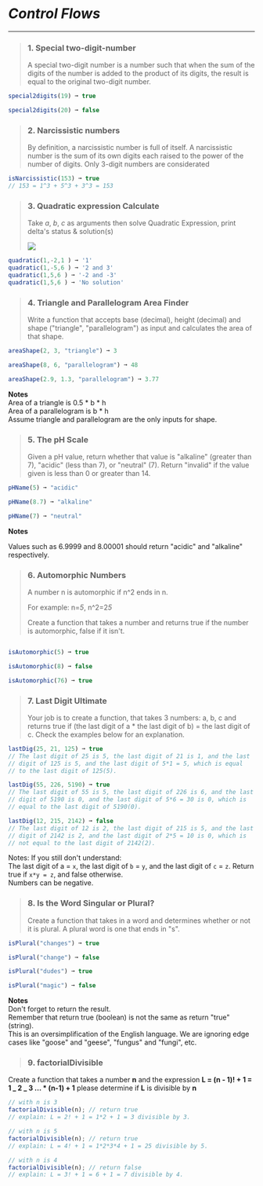 # **_Control Flows_** 

---

> ### 1. Special two-digit-number
>
> A special two-digit number is a number such that when the sum of the digits of the number is added to the product of its digits, the result is equal to the original two-digit number.
```js
special2digits(19) ➞ true

special2digits(20) ➞ false

```

> ### 2. Narcissistic numbers
>
> By definition, a narcissistic number is full of itself. A narcissistic number is the sum of its own digits each raised to the power of the number of digits.
Only 3-digit numbers are considerated
```js
isNarcissistic(153) ➞ true
// 153 = 1^3 + 5^3 + 3^3 = 153

```

> ### 3. Quadratic expression Calculate
>
> Take *a*, *b*, *c* as arguments then solve Quadratic Expression, print delta's status & solution(s)
>
> <img src="https://www.gstatic.com/education/formulas/images_long_sheet/en/quadratic_equation.svg">

```js
quadratic(1,-2,1 ) ➞ '1'
quadratic(1,-5,6 ) ➞ '2 and 3'
quadratic(1,5,6 ) ➞ '-2 and -3'
quadratic(1,5,6 ) ➞ 'No solution'
```


> ### 4. Triangle and Parallelogram Area Finder
>
> Write a function that accepts base (decimal), height (decimal) and shape ("triangle", "parallelogram") as input and calculates the area of that shape.

```js
areaShape(2, 3, "triangle") ➞ 3

areaShape(8, 6, "parallelogram") ➞ 48

areaShape(2.9, 1.3, "parallelogram") ➞ 3.77
```
**Notes**  
Area of a triangle is 0.5 * b * h   
Area of a parallelogram is b * h   
Assume triangle and parallelogram are the only inputs for shape.  


> ### 5. The pH Scale
> 
> Given a pH value, return whether that value is "alkaline" (greater than 7), "acidic" (less than 7), or "neutral" (7). Return "invalid" if the value given is less than 0 or greater than 14.


```js
pHName(5) ➞ "acidic"

pHName(8.7) ➞ "alkaline"

pHName(7) ➞ "neutral"
```

**Notes**

Values such as 6.9999 and 8.00001 should return "acidic" and "alkaline" respectively.

> ### 6. Automorphic Numbers
> 
> A number n is automorphic if n^2 ends in n.
> 
> For example: n=_5_, n^2=2*5*
> 
> Create a function that takes a number and returns true if the number is automorphic, false if it isn't.

```js

isAutomorphic(5) ➞ true

isAutomorphic(8) ➞ false

isAutomorphic(76) ➞ true
```



> ### 7. Last Digit Ultimate
>
> Your job is to create a function, that takes 3 numbers: a, b, c and returns true if (the last digit of a \* the last digit of b) = the last digit of c. Check the examples below for an explanation.

```js
lastDig(25, 21, 125) ➞ true
// The last digit of 25 is 5, the last digit of 21 is 1, and the last
// digit of 125 is 5, and the last digit of 5*1 = 5, which is equal
// to the last digit of 125(5).

lastDig(55, 226, 5190) ➞ true
// The last digit of 55 is 5, the last digit of 226 is 6, and the last
// digit of 5190 is 0, and the last digit of 5*6 = 30 is 0, which is
// equal to the last digit of 5190(0).

lastDig(12, 215, 2142) ➞ false
// The last digit of 12 is 2, the last digit of 215 is 5, and the last
// digit of 2142 is 2, and the last digit of 2*5 = 10 is 0, which is
// not equal to the last digit of 2142(2).

```

Notes:
If you still don't understand:  
The last digit of a = `x`, the last digit of `b` = `y`, and the last digit of `c` = `z`.
Return true if `x*y = z`, and false otherwise.  
Numbers can be negative.



> ### 8. Is the Word Singular or Plural?
> 
> Create a function that takes in a word and determines whether or not it is plural. A plural word is one that ends in "s".

```js
isPlural("changes") ➞ true

isPlural("change") ➞ false

isPlural("dudes") ➞ true

isPlural("magic") ➞ false
```

**Notes**  
Don't forget to return the result.   
Remember that return true (boolean) is not the same as return "true" (string).  
This is an oversimplification of the English language. We are ignoring edge cases like "goose" and "geese", "fungus" and "fungi", etc.   


> ### 9. factorialDivisible

Create a function that takes a number **n** and the expression **L = (n - 1)! + 1 = 1 _ 2 _ 3 ... \* (n-1) + 1** please determine if **L** is divisible by **n**

```js
// with n is 3
factorialDivisible(n); // return true
// explain: L = 2! + 1 = 1*2 + 1 = 3 divisible by 3.

// with n is 5
factorialDivisible(n); // return true
// explain: L = 4! + 1 = 1*2*3*4 + 1 = 25 divisible by 5.

// with n is 4
factorialDivisible(n); // return false
// explain: L = 3! + 1 = 6 + 1 = 7 divisible by 4.

```